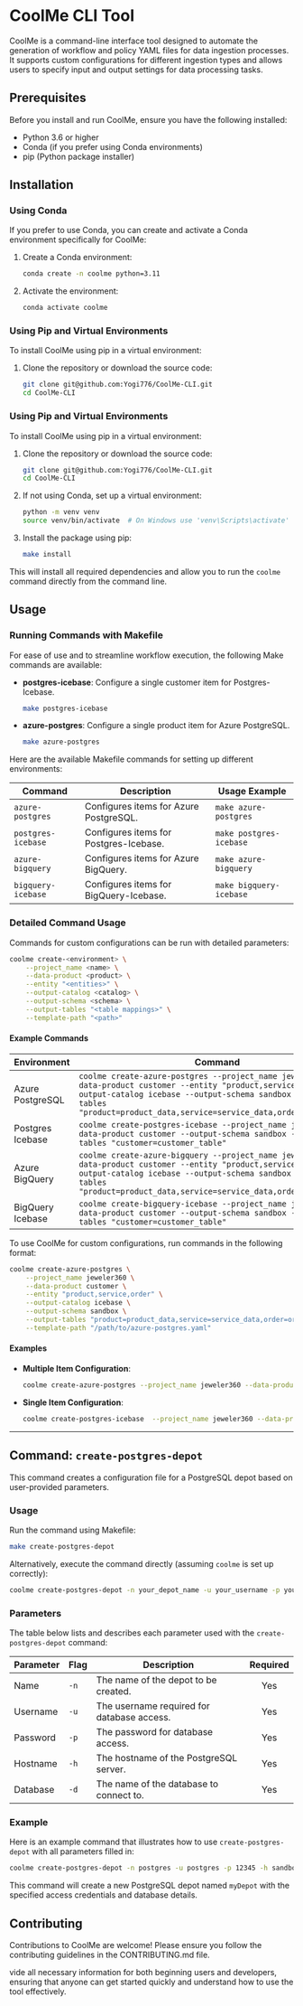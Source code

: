 
# CoolMe CLI Tool

CoolMe is a command-line interface tool designed to automate the generation of workflow and policy YAML files for data ingestion processes. It supports custom configurations for different ingestion types and allows users to specify input and output settings for data processing tasks.

## Prerequisites

Before you install and run CoolMe, ensure you have the following installed:
- Python 3.6 or higher
- Conda (if you prefer using Conda environments)
- pip (Python package installer)

## Installation

### Using Conda

If you prefer to use Conda, you can create and activate a Conda environment specifically for CoolMe:

1. Create a Conda environment:
   ```bash
   conda create -n coolme python=3.11
   ```

2. Activate the environment:
   ```bash
   conda activate coolme
   ```

### Using Pip and Virtual Environments

To install CoolMe using pip in a virtual environment:

1. Clone the repository or download the source code:
   ```bash
   git clone git@github.com:Yogi776/CoolMe-CLI.git
   cd CoolMe-CLI
   ```
### Using Pip and Virtual Environments

To install CoolMe using pip in a virtual environment:

1. Clone the repository or download the source code:
   ```bash
   git clone git@github.com:Yogi776/CoolMe-CLI.git
   cd CoolMe-CLI
   ```

2. If not using Conda, set up a virtual environment:
   ```bash
   python -m venv venv
   source venv/bin/activate  # On Windows use 'venv\Scripts\activate'
   ```

3. Install the package using pip:
   ```bash
   make install
   ```

This will install all required dependencies and allow you to run the `coolme` command directly from the command line.

## Usage

### Running Commands with Makefile

For ease of use and to streamline workflow execution, the following Make commands are available:

- **postgres-icebase**: Configure a single customer item for Postgres-Icebase.
  ```bash
  make postgres-icebase
  ```

- **azure-postgres**: Configure a single product item for Azure PostgreSQL.
  ```bash
  make azure-postgres
  ```
  
Here are the available Makefile commands for setting up different environments:

| Command           | Description                              | Usage Example                                               |
|-------------------|------------------------------------------|-------------------------------------------------------------|
| `azure-postgres`  | Configures items for Azure PostgreSQL.   | `make azure-postgres`                                       |
| `postgres-icebase`| Configures items for Postgres-Icebase.   | `make postgres-icebase`                                     |
| `azure-bigquery`  | Configures items for Azure BigQuery.     | `make azure-bigquery`                                       |
| `bigquery-icebase`| Configures items for BigQuery-Icebase.   | `make bigquery-icebase`                                     |

### Detailed Command Usage

Commands for custom configurations can be run with detailed parameters:

```bash
coolme create-<environment> \
    --project_name <name> \
    --data-product <product> \
    --entity "<entities>" \
    --output-catalog <catalog> \
    --output-schema <schema> \
    --output-tables "<table mappings>" \
    --template-path "<path>"
```

#### Example Commands

| Environment       | Command                                                                 |
|-------------------|-------------------------------------------------------------------------|
| Azure PostgreSQL  | `coolme create-azure-postgres --project_name jeweler360 --data-product customer --entity "product,service,order" --output-catalog icebase --output-schema sandbox --output-tables "product=product_data,service=service_data,order=order_data"` |
| Postgres Icebase  | `coolme create-postgres-icebase --project_name jeweler360 --data-product customer --output-schema sandbox --output-tables "customer=customer_table"` |
| Azure BigQuery    | `coolme create-azure-bigquery --project_name jeweler360 --data-product customer --entity "product,service,order" --output-catalog icebase --output-schema sandbox --output-tables "product=product_data,service=service_data,order=order_data"` |
| BigQuery Icebase  | `coolme create-bigquery-icebase --project_name jeweler360 --data-product customer --output-schema sandbox --output-tables "customer=customer_table"` |


To use CoolMe for custom configurations, run commands in the following format:
```bash
coolme create-azure-postgres \
    --project_name jeweler360 \
    --data-product customer \
    --entity "product,service,order" \
    --output-catalog icebase \
    --output-schema sandbox \
    --output-tables "product=product_data,service=service_data,order=order_data" \
    --template-path "/path/to/azure-postgres.yaml"
```

#### Examples

- **Multiple Item Configuration**:
  ```bash
  coolme create-azure-postgres --project_name jeweler360 --data-product customer 	--entity "product,service,order" 	--output-catalog icebase 	--output-schema sandbox	--output-tables "product=product_data,service=service_data,order=order_data"
  ```

- **Single Item Configuration**:
  ```bash
  coolme create-postgres-icebase  --project_name jeweler360 --data-product customer  --output-schema sandbox --output-tables "customer=customer_table"
  ```

---
## Command: `create-postgres-depot`

This command creates a configuration file for a PostgreSQL depot based on user-provided parameters.

### Usage

Run the command using Makefile:

```bash
make create-postgres-depot
```

Alternatively, execute the command directly (assuming `coolme` is set up correctly):

```bash
coolme create-postgres-depot -n your_depot_name -u your_username -p your_password -h your_hostname -d your_database
```

### Parameters

The table below lists and describes each parameter used with the `create-postgres-depot` command:

| Parameter | Flag | Description                                           | Required |
|-----------|------|-------------------------------------------------------|:--------:|
| Name      | `-n` | The name of the depot to be created.                  | Yes      |
| Username  | `-u` | The username required for database access.            | Yes      |
| Password  | `-p` | The password for database access.                     | Yes      |
| Hostname  | `-h` | The hostname of the PostgreSQL server.                | Yes      |
| Database  | `-d` | The name of the database to connect to.               | Yes      |

### Example

Here is an example command that illustrates how to use `create-postgres-depot` with all parameters filled in:

```bash
coolme create-postgres-depot -n postgres -u postgres -p 12345 -h sandbox.postgres.database.azure.com -d postgres

```

This command will create a new PostgreSQL depot named `myDepot` with the specified access credentials and database details.



## Contributing

Contributions to CoolMe are welcome! Please ensure you follow the contributing guidelines in the CONTRIBUTING.md file.

vide all necessary information for both beginning users and developers, ensuring that anyone can get started quickly and understand how to use the tool effectively.